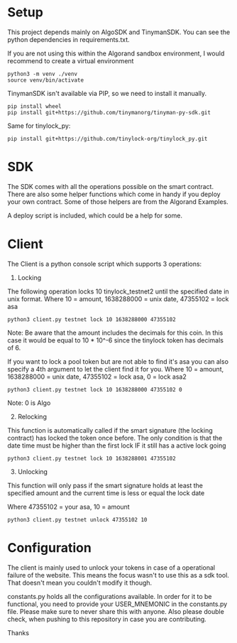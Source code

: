 # Setup

This project depends mainly on AlgoSDK and TinymanSDK.
You can see the python dependencies in requirements.txt.

If you are not using this within the Algorand sandbox environment, I would recommend to create a virtual environment
```
python3 -m venv ./venv
source venv/bin/activate
```

TinymanSDK isn't available via PIP, so we need to install it manually.
```
pip install wheel
pip install git+https://github.com/tinymanorg/tinyman-py-sdk.git
```

Same for tinylock_py:
```
pip install git+https://github.com/tinylock-org/tinylock_py.git
```

# SDK

The SDK comes with all the operations possible on the smart contract. There are also some helper functions which come in handy if you deploy your own contract. Some of those helpers are from the Algorand Examples.

A deploy script is included, which could be a help for some.

# Client

The Client is a python console script which supports 3 operations:
1) Locking

The following operation locks 10 tinylock_testnet2 until the specified date in unix format.
Where 
10 = amount, 
1638288000 = unix date, 
47355102 = lock asa

```
python3 client.py testnet lock 10 1638288000 47355102
```
Note: Be aware that the amount includes the decimals for this coin. In this case it would be equal to 10 * 10^-6 since the tinylock token has decimals of 6.

If you want to lock a pool token but are not able to find it's asa you can also specify a 4th argument to let the client find it for you.
Where 
10 = amount, 
1638288000 = unix date, 
47355102 = lock asa, 
0 = lock asa2
```
python3 client.py testnet lock 10 1638288000 47355102 0
```

Note: 0 is Algo

2) Relocking

This function is automatically called if the smart signature (the locking contract) has locked the token once before. The only condition is that the date time must be higher than the first lock IF it still has a active lock going

```
python3 client.py testnet lock 10 1638288001 47355102
```

3) Unlocking

This function will only pass if the smart signature holds at least the specified amount and the current time is less or equal the lock date

Where 47355102 = your asa, 10 = amount

```
python3 client.py testnet unlock 47355102 10 
```


# Configuration
The client is mainly used to unlock your tokens in case of a operational failure of the website.
This means the focus wasn't to use this as a sdk tool. That doesn't mean you couldn't modify it though.

constants.py holds all the configurations available. In order for it to be functional, you need to provide your USER_MNEMONIC in the constants.py file.
Please make sure to never share this with anyone. Also please double check, when pushing to this repository in case you are contributing.

Thanks
